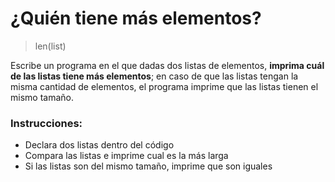 # ¿Quién tiene más elementos?
>len(list)

Escribe un programa en el que dadas dos listas de elementos, **imprima cuál de las listas tiene más elementos**; en caso de que las listas tengan la misma cantidad de elementos, el programa imprime que las listas tienen el mismo tamaño.

### Instrucciones:
- Declara dos listas dentro del código
- Compara las listas e imprime cual es la más larga
- Si las listas son del mismo tamaño, imprime que son iguales